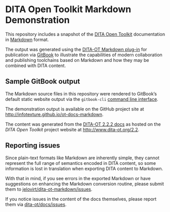 # DITA Open Toolkit Markdown Demonstration

This repository includes a snapshot of the [DITA Open Toolkit][1] documentation in [Markdown][2] format.

The output was generated using the [DITA-OT Markdown plug-in][3] for publication via [GitBook][4] to illustrate the capabilities of modern collaboration and publishing toolchains based on Markdown and how they may be combined with DITA content.

## Sample GitBook output

The Markdown source files in this repository were rendered to GitBook’s default static website output via the `gitbook-cli` [command line interface][5].

The demonstration output is available on the GitHub project site at <http://infotexture.github.io/ot-docs-markdown>.

The content was generated from the [DITA-OT 2.2.2 docs][6] as hosted on the _DITA Open Toolkit_ project website at <http://www.dita-ot.org/2.2>.

## Reporting issues

Since plain-text formats like Markdown are inherently simple, they cannot represent the full range of semantics encoded in DITA content, so some information is lost in translation when exporting DITA content to Markdown.

With that in mind, if you see errors in the exported Markdown or have suggestions on enhancing the Markdown conversion routine, please submit them to [jelovirt/dita-ot-markdown/issues][7].

If you notice issues in the content of the docs themselves, please report them via [dita-ot/docs/issues][8].


[1]: http://www.dita-ot.org
[2]: http://daringfireball.net/projects/markdown/
[3]: https://github.com/jelovirt/dita-ot-markdown
[4]: https://www.gitbook.com
[5]: https://github.com/GitbookIO/gitbook-cli
[6]: https://github.com/dita-ot/docs/tree/2.2.2
[7]: https://github.com/jelovirt/dita-ot-markdown/issues
[8]: https://github.com/dita-ot/docs/issues
